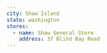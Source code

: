 ```yaml
---
city: Shaw Island
state: washington
stores:
  - name: Shaw General Store
    address: 37 Blind Bay Road
---
```

